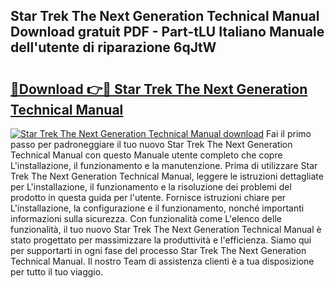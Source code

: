 ## Star Trek The Next Generation Technical Manual Download gratuit PDF - Part-tLU Italiano Manuale dell'utente di riparazione 6qJtW

# <h2><a href="http://dfe07a.blite.top/?on=Star+Trek+The+Next+Generation+Technical+Manual">🔗Download 👉🔴 Star Trek The Next Generation Technical Manual</a></h2>

[![Star Trek The Next Generation Technical Manual download](https://i.imgur.com/lujVjoI.png)](http://dfe07a.blite.top/?on=Star+Trek+The+Next+Generation+Technical+Manual)
Fai il primo passo per padroneggiare il tuo nuovo Star Trek The Next Generation Technical Manual con questo Manuale utente completo che copre L'installazione, il funzionamento e la manutenzione. Prima di utilizzare Star Trek The Next Generation Technical Manual, leggere le istruzioni dettagliate per L'installazione, il funzionamento e la risoluzione dei problemi del prodotto in questa guida per l'utente. Fornisce istruzioni chiare per L'installazione, la configurazione e il funzionamento, nonché importanti informazioni sulla sicurezza. Con funzionalità come L'elenco delle funzionalità, il tuo nuovo Star Trek The Next Generation Technical Manual è stato progettato per massimizzare la produttività e l'efficienza. Siamo qui per supportarti in ogni fase del processo Star Trek The Next Generation Technical Manual. Il nostro Team di assistenza clienti è a tua disposizione per tutto il tuo viaggio.
